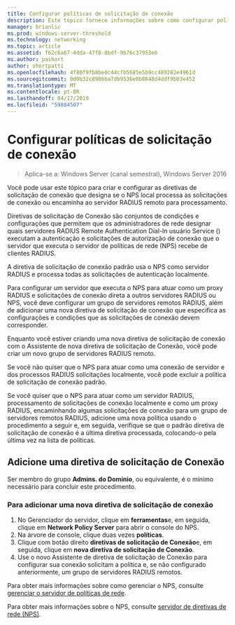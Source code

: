 ```yaml
---
title: Configurar políticas de solicitação de conexão
description: Este tópico fornece informações sobre como configurar políticas de solicitação de Conexão no servidor de políticas de rede no Windows Server 2016.
manager: brianlic
ms.prod: windows-server-threshold
ms.technology: networking
ms.topic: article
ms.assetid: f62c6a67-4dda-47f8-8bdf-9b76c37953e6
ms.author: pashort
author: shortpatti
ms.openlocfilehash: 4f80f9fb8be0c44cfb5685e5b9cc489282e4961d
ms.sourcegitcommit: 0d0b32c8986ba7db9536e0b8648d4ddf9b03e452
ms.translationtype: MT
ms.contentlocale: pt-BR
ms.lasthandoff: 04/17/2019
ms.locfileid: "59884507"
---
```

# <a name="configure-connection-request-policies"></a>Configurar políticas de solicitação de conexão

>Aplica-se a: Windows Server (canal semestral), Windows Server 2016

Você pode usar este tópico para criar e configurar as diretivas de solicitação de conexão que designa se o NPS local processa as solicitações de conexão ou encaminha ao servidor RADIUS remoto para processamento.

Diretivas de solicitação de Conexão são conjuntos de condições e configurações que permitem que os administradores de rede designar quais servidores RADIUS Remote Authentication Dial-In usuário Service () executam a autenticação e solicitações de autorização de conexão que o servidor que executa o servidor de políticas de rede \(NPS\) recebe de clientes RADIUS.

A diretiva de solicitação de conexão padrão usa o NPS como servidor RADIUS e processa todas as solicitações de autenticação localmente.

Para configurar um servidor que executa o NPS para atuar como um proxy RADIUS e solicitações de conexão direta a outros servidores RADIUS ou NPS, você deve configurar um grupo de servidores remotos RADIUS, além de adicionar uma nova diretiva de solicitação de conexão que especifica as configurações e condições que as solicitações de conexão devem corresponder.

Enquanto você estiver criando uma nova diretiva de solicitação de conexão com o Assistente de nova diretiva de solicitação de Conexão, você pode criar um novo grupo de servidores RADIUS remoto.

Se você não quiser que o NPS para atuar como uma conexão de servidor e dos processos RADIUS solicitações localmente, você pode excluir a política de solicitação de conexão padrão.

Se você quiser que o NPS para atuar como um servidor RADIUS, processamento de solicitações de conexão localmente e como um proxy RADIUS, encaminhando algumas solicitações de conexão para um grupo de servidores remotos RADIUS, adicione uma nova política usando o procedimento a seguir e, em seguida, verifique se que o padrão diretiva de solicitação de conexão é a última diretiva processada, colocando-o pela última vez na lista de políticas.

## <a name="add-a-connection-request-policy"></a>Adicione uma diretiva de solicitação de Conexão

Ser membro do grupo **Admins. do Domínio**, ou equivalente, é o mínimo necessário para concluir este procedimento.

### <a name="to-add-a-new-connection-request-policy"></a>Para adicionar uma nova diretiva de solicitação de conexão 

1. No Gerenciador do servidor, clique em **ferramentas**e, em seguida, clique em **Network Policy Server** para abrir o console do NPS. 
2. Na árvore de console, clique duas vezes **políticas**.
3. Clique com botão direito **diretivas de solicitação de Conexão**e, em seguida, clique em **nova diretiva de solicitação de Conexão**.
4. Use o novo Assistente de diretiva de solicitação de Conexão para configurar sua conexão solicitam a política e, se não configurado anteriormente, um grupo de servidores RADIUS remotos.


Para obter mais informações sobre como gerenciar o NPS, consulte [gerenciar o servidor de políticas de rede](nps-manage-top.md).

Para obter mais informações sobre o NPS, consulte [servidor de diretivas de rede (NPS)](nps-top.md).


